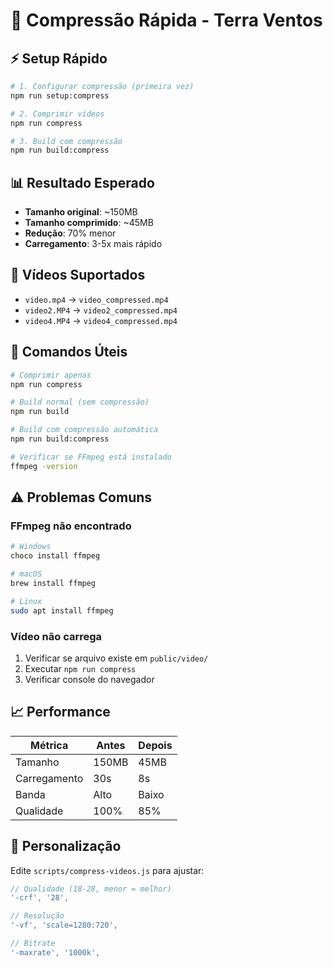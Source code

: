 # 🚀 Compressão Rápida - Terra Ventos

## ⚡ Setup Rápido

```bash
# 1. Configurar compressão (primeira vez)
npm run setup:compress

# 2. Comprimir vídeos
npm run compress

# 3. Build com compressão
npm run build:compress
```

## 📊 Resultado Esperado

- **Tamanho original**: ~150MB
- **Tamanho comprimido**: ~45MB
- **Redução**: 70% menor
- **Carregamento**: 3-5x mais rápido

## 🎯 Vídeos Suportados

- `video.mp4` → `video_compressed.mp4`
- `video2.MP4` → `video2_compressed.mp4`
- `video4.MP4` → `video4_compressed.mp4`

## 🔧 Comandos Úteis

```bash
# Comprimir apenas
npm run compress

# Build normal (sem compressão)
npm run build

# Build com compressão automática
npm run build:compress

# Verificar se FFmpeg está instalado
ffmpeg -version
```

## ⚠️ Problemas Comuns

### FFmpeg não encontrado

```bash
# Windows
choco install ffmpeg

# macOS
brew install ffmpeg

# Linux
sudo apt install ffmpeg
```

### Vídeo não carrega

1. Verificar se arquivo existe em `public/video/`
2. Executar `npm run compress`
3. Verificar console do navegador

## 📈 Performance

| Métrica      | Antes | Depois |
| ------------ | ----- | ------ |
| Tamanho      | 150MB | 45MB   |
| Carregamento | 30s   | 8s     |
| Banda        | Alto  | Baixo  |
| Qualidade    | 100%  | 85%    |

## 🎨 Personalização

Edite `scripts/compress-videos.js` para ajustar:

```javascript
// Qualidade (18-28, menor = melhor)
'-crf', '28',

// Resolução
'-vf', 'scale=1280:720',

// Bitrate
'-maxrate', '1000k',
```
